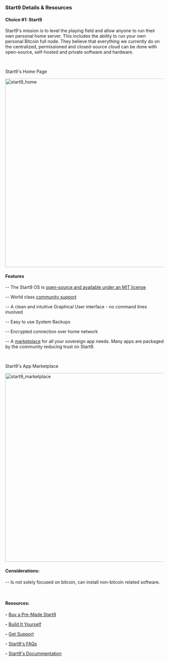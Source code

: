 ### Start9 Details & Resources 

<h4 class="text-2xl pb-4 text-[#f7931a] font-semibold">Choice #1: Start9</h4>

Start9's mission is to level the playing field and allow anyone to run their own personal home server. This
includes the ability to run your own personal Bitcoin full node. They believe that everything we currently
do on the centralized, permissioned and closed-source cloud can be done with open-source, self-hosted and private
software and hardware. 

<br>

<p class="text-xl pb-2 text-white font-semibold">Start9's Home Page</p>

<a href="./../../../start9_home.png" target="_blank">
    <img id="start9_home" src="./../../../start9_home.png" alt="start9_home" width="600"/> 
</a>

<br>

<h4 class="text-2xl pb-2 text-[#f7931a] font-semibold">Features</h4>

-- The Start9 OS is <a class="text-[#8cb4ff] underline-offset-auto font-semibold" href="https://github.com/start9labs/start-os" target="_blank" rel="noopener noreferrer">open-source and available under an MIT license</a>

-- World class <a class="text-[#8cb4ff] underline-offset-auto font-semibold" href="https://docs.start9.com/0.3.5.x/support/" target="_blank" rel="noopener noreferrer">community support</a>

-- A clean and intuitive Graphical User interface - no command lines involved

-- Easy to use System Backups  

-- Encrypted connection over home network

-- A <a class="text-[#8cb4ff] underline-offset-auto font-semibold" href="https://marketplace.start9.com" target="_blank" rel="noopener noreferrer">marketplace</a> for all your sovereign app needs. Many apps are packaged by the community reducing trust on Start9.

<br>

<p class="text-xl pb-2 text-white font-semibold">Start9's App Marketplace</p>

<a href="./../../../start9_marketplace.png" target="_blank">
    <img id="marketplace" src="./../../../start9_marketplace.png" alt="start9_marketplace" width="600"/> 
</a>

<br>

<h4 class="text-2xl pb-2 text-[#f7931a] font-semibold">Considerations:</h4>

-- Is not solely focused on bitcoin, can install non-bitcoin related software.

<br>

<h4 class="text-2xl pb-2 text-[#f7931a] font-semibold">Resources:</h4>

**\-** <a class="text-[#8cb4ff] underline-offset-auto font-semibold" href="https://store.start9.com" target="_blank" rel="noopener noreferrer">Buy a Pre-Made Start9</a>

**\-** <a class="text-[#8cb4ff] underline-offset-auto font-semibold" href="https://docs.start9.com/0.3.5.x/diy/" target="_blank" rel="noopener noreferrer">Build It Yourself</a>

**\-** <a class="text-[#8cb4ff] underline-offset-auto font-semibold" href="https://docs.start9.com/0.3.5.x/support/" target="_blank" rel="noopener noreferrer">Get Support</a>

**\-** <a class="text-[#8cb4ff] underline-offset-auto font-semibold" href="https://start9.com/faq/" target="_blank" rel="noopener noreferrer">Start9's FAQs</a>

**\-** <a class="text-[#8cb4ff] underline-offset-auto font-semibold" href="https://docs.start9.com/" target="_blank" rel="noopener noreferrer">Start9's Docummentation</a>




